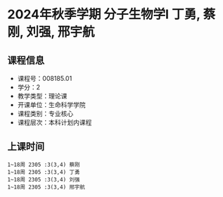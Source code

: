 # 2024年秋季学期 分子生物学I 丁勇, 蔡刚, 刘强, 邢宇航






## 课程信息

- 课程号：008185.01
- 学分：2
- 教学类型：理论课
- 开课单位：生命科学学院
- 课程类别：专业核心
- 课程层次：本科计划内课程

## 上课时间

```
1~18周 2305 :3(3,4) 蔡刚
1~18周 2305 :3(3,4) 丁勇
1~18周 2305 :3(3,4) 刘强
1~18周 2305 :3(3,4) 邢宇航
```

